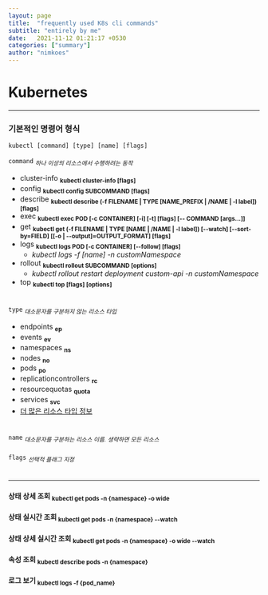```yaml
---
layout: page
title:  "frequently used K8s cli commands"
subtitle: "entirely by me"
date:   2021-11-12 01:21:17 +0530
categories: ["summary"]
author: "nimkoes"
---
```



# **Kubernetes**

---

### 기본적인 명령어 형식  
```text
kubectl [command] [type] [name] [flags]
```

`command` *<sub>하나 이상의 리소스에서 수행하려는 동작</sub>*  

 - cluster-info **<sub>kubectl cluster-info [flags]</sub>**
 - config **<sub>kubectl config SUBCOMMAND [flags]</sub>**
 - describe **<sub>kubectl describe (-f FILENAME | TYPE [NAME_PREFIX | /NAME | -l label]) [flags]</sub>**
 - exec **<sub>kubectl exec POD [-c CONTAINER] [-i] [-t] [flags] [-- COMMAND [args...]]</sub>**
 - get **<sub>kubectl get (-f FILENAME | TYPE [NAME | /NAME | -l label]) [--watch] [--sort-by=FIELD] [[-o | --output]=OUTPUT_FORMAT] [flags]</sub>**
 - logs **<sub>kubectl logs POD [-c CONTAINER] [--follow] [flags]</sub>**
   - *kubectl logs -f [name] -n customNamespace*
 - rollout **<sub>kubectl rollout SUBCOMMAND [options]</sub>**
   - *kubectl rollout restart deployment custom-api -n customNamespace*
 - top **<sub>kubectl top [flags] [options]</sub>**

　  
`type` *<sub>대소문자를 구분하지 않는 리소스 타입</sub>*  

 - endpoints **<sub>ep</sub>**
 - events **<sub>ev</sub>**
 - namespaces **<sub>ns</sub>**
 - nodes **<sub>no</sub>**
 - pods **<sub>po</sub>**
 - replicationcontrollers **<sub>rc</sub>**
 - resourcequotas **<sub>quota</sub>**
 - services **<sub>svc</sub>**
 - [더 많은 리소스 타입 정보][link_kubectl_resource_type]

　  
`name` *<sub>대소문자를 구분하는 리소스 이름. 생략하면 모든 리소스</sub>*  
　  
`flags` *<sub>선택적 플래그 지정</sub>*  
　  

---

#### 상태 상세 조회 **<sub>kubectl get pods -n {namespace} -o wide</sub>**
#### 상태 실시간 조회 **<sub>kubectl get pods -n {namespace} --watch</sub>**
#### 상태 상세 실시간 조회 **<sub>kubectl get pods -n {namespace} -o wide --watch</sub>**
#### 속성 조회 **<sub>kubectl describe pods -n {namespace}</sub>**
#### 로그 보기 **<sub>kubectl logs -f {pod_name}</sub>**
　  


[link_kubectl_resource_type]:https://kubernetes.io/ko/docs/reference/kubectl/overview/#%EB%A6%AC%EC%86%8C%EC%8A%A4-%ED%83%80%EC%9E%85

